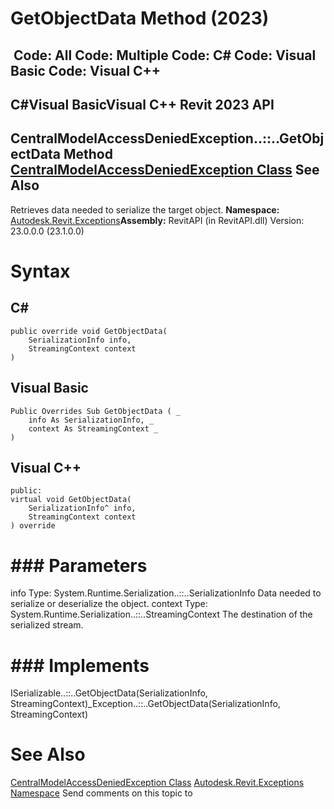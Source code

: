 # GetObjectData Method (2023)

﻿
 Code: All Code: Multiple Code: C# Code: Visual Basic Code: Visual C++   
---  
C#Visual BasicVisual C++
Revit 2023 API  
---  
CentralModelAccessDeniedException..::..GetObjectData Method   
[CentralModelAccessDeniedException Class](3e38b7b1-1ee8-c7f0-6cdd-bacf67bf61f4.md "CentralModelAccessDeniedException Class") See Also  
---  
Retrieves data needed to serialize the target object.
**Namespace:** [Autodesk.Revit.Exceptions](e3bbc463-dccb-6964-e8ef-697c9ed07a27.md "Autodesk.Revit.Exceptions Namespace")**Assembly:** RevitAPI (in RevitAPI.dll) Version: 23.0.0.0 (23.1.0.0)
# Syntax
C#  
---  
```text
public override void GetObjectData(
	SerializationInfo info,
	StreamingContext context
)
```
  
Visual Basic  
---  
```text
Public Overrides Sub GetObjectData ( _
	info As SerializationInfo, _
	context As StreamingContext _
)
```
  
Visual C++  
---  
```text
public:
virtual void GetObjectData(
	SerializationInfo^ info, 
	StreamingContext context
) override
```
  
# ### Parameters
info
    Type: System.Runtime.Serialization..::..SerializationInfo Data needed to serialize or deserialize the object. 
context
    Type: System.Runtime.Serialization..::..StreamingContext The destination of the serialized stream. 
# ### Implements
ISerializable..::..GetObjectData(SerializationInfo, StreamingContext)_Exception..::..GetObjectData(SerializationInfo, StreamingContext)
# See Also
[CentralModelAccessDeniedException Class](3e38b7b1-1ee8-c7f0-6cdd-bacf67bf61f4.md "CentralModelAccessDeniedException Class")
[Autodesk.Revit.Exceptions Namespace](e3bbc463-dccb-6964-e8ef-697c9ed07a27.md "Autodesk.Revit.Exceptions Namespace")
Send comments on this topic to 